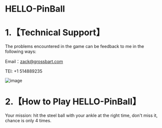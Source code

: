# HELLO-PinBall

# 1.【Technical Support】

The problems encountered in the game can be feedback to me in the following ways:

Email：zack@grossbart.com

TEl: +1 514889235

![image](https://github.com/MMK460/DZD/blob/master/赚.png)


# 2.【How to Play HELLO-PinBall】

Your mission: hit the steel ball with your ankle at the right time, don't miss it, chance is only 4 times.
